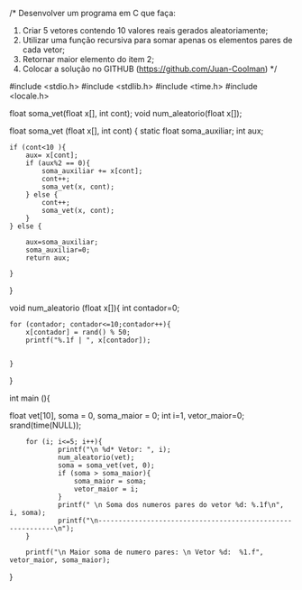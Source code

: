 /* Desenvolver um programa em C que faça:
1. Criar 5 vetores contendo 10 valores reais gerados aleatoriamente;
2. Utilizar uma função recursiva para somar apenas os elementos pares de cada vetor;
3. Retornar maior elemento do item 2;
4. Colocar a solução no GITHUB (https://github.com/Juan-Coolman) */


#include <stdio.h>
#include <stdlib.h>
#include <time.h>
#include <locale.h>

float soma_vet(float x[], int cont);
void num_aleatorio(float x[]);

float soma_vet (float x[], int cont) {
	static float soma_auxiliar;
	int aux;
	
	if (cont<10 ){
		aux= x[cont];
		if (aux%2 == 0){
			soma_auxiliar += x[cont]; 
			cont++;
			soma_vet(x, cont);
		} else {
			cont++;
			soma_vet(x, cont);
		}
	} else {
		
		aux=soma_auxiliar;
		soma_auxiliar=0;
		return aux;
		
	}
}

void num_aleatorio  (float x[]){
	int contador=0;
	
	
	for (contador; contador<=10;contador++){
		x[contador] = rand() % 50;
		printf("%.1f | ", x[contador]);
		
		
	}
}

int main (){
	
float vet[10], soma = 0, soma_maior = 0;
int  i=1, vetor_maior=0;	
srand(time(NULL));
			
		for (i; i<=5; i++){	
				printf("\n %d* Vetor: ", i);
				num_aleatorio(vet);
				soma = soma_vet(vet, 0);
				if (soma > soma_maior){
					soma_maior = soma;
					vetor_maior = i;
				}
				printf(" \n Soma dos numeros pares do vetor %d: %.1f\n", i, soma);
				printf("\n-----------------------------------------------------------\n");
		}
		
		printf("\n Maior soma de numero pares: \n Vetor %d:  %1.f", vetor_maior, soma_maior);
}
